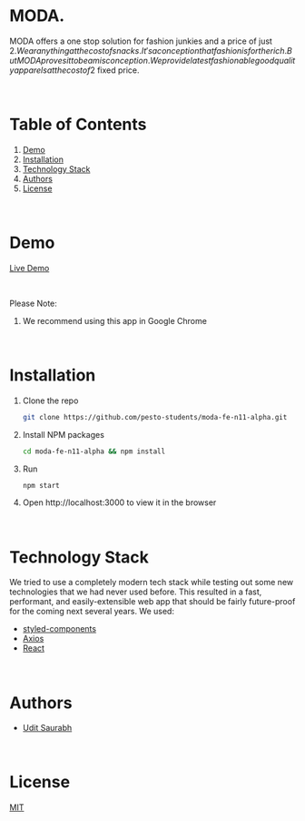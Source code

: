 
# MODA. 
MODA offers a one stop solution for fashion junkies and a price of just $2. Wear anything at the cost of snacks. 
It's a conception that fashion is for the rich.But MODA proves it to be a misconception.We provide latest fashionable good quality apparels at the cost of 2$ fixed price. 
      
<br/>

# Table of Contents

1. [Demo](#demo)
2. [Installation](#installation)
3. [Technology Stack](#technology-stack)
4. [Authors](#authors)
5. [License](#license)

<br/>

# Demo

[Live Demo](https://eager-swartz-44c197.netlify.app/)

<br/>

Please Note:

1. We recommend using this app in Google Chrome

<br/>

# Installation

1. Clone the repo
    ```sh
    git clone https://github.com/pesto-students/moda-fe-n11-alpha.git
    ```

3. Install NPM packages
    ```sh
    cd moda-fe-n11-alpha && npm install
    ```
4. Run
    ```sh
    npm start
    ```
5. Open http://localhost:3000 to view it in the browser


<br/>

# Technology Stack

We tried to use a completely modern tech stack while testing out some new technologies that we had never used before. This resulted in a fast, performant, and easily-extensible web app that should be fairly future-proof for the coming next several years. We used:

- [styled-components](https://styled-components.com/)
- [Axios](https://axios-http.com/docs/intro)
- [React](https://reactjs.org/)

<br/>

# Authors

- [Udit Saurabh](https://github.com/uditsaurabh)

<br/>

# License

[MIT](https://opensource.org/licenses/MIT)
